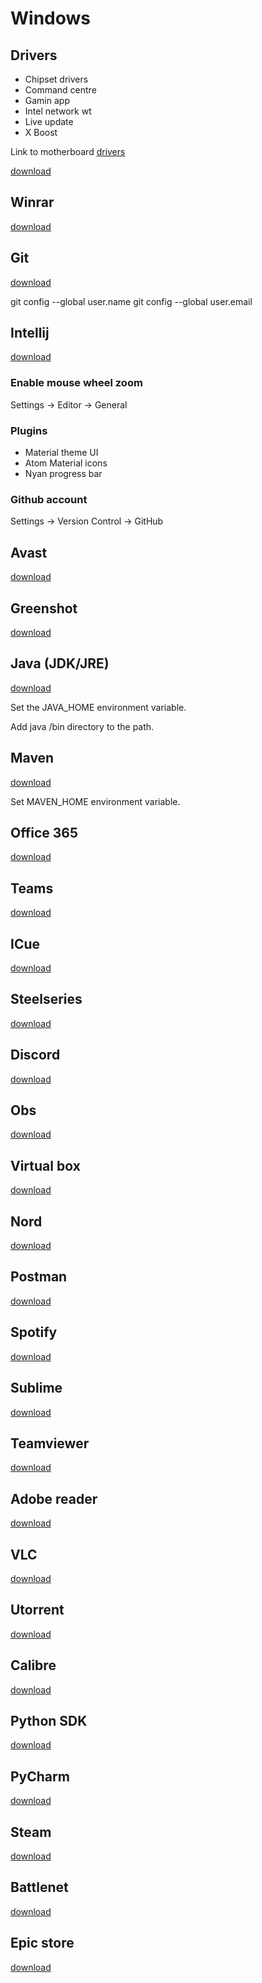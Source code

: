 # Windows

## Drivers

* Chipset drivers
* Command centre
* Gamin app
* Intel network wt
* Live update
* X Boost

Link to motherboard [drivers](https://www.msi.com/Motherboard/support/X370-GAMING-PRO-CARBON)

[download]()

## Winrar

[download](https://www.rarlab.com/download.htm)

## Git

[download](https://git-scm.com/downloads)

git config --global user.name
git config --global user.email

## Intellij

[download](https://www.jetbrains.com/idea/download/#section=windows)

### Enable mouse wheel zoom

Settings -> Editor -> General

### Plugins

* Material theme UI
* Atom Material icons
* Nyan progress bar

### Github account

Settings -> Version Control -> GitHub

## Avast

[download](https://www.avast.com/en-gb/free-antivirus-download#pc)

## Greenshot

[download](https://getgreenshot.org/downloads/)

## Java (JDK/JRE)

[download](https://www.oracle.com/uk/java/technologies/javase/javase-jdk8-downloads.html)

Set the JAVA_HOME environment variable.

Add java /bin directory to the path. 

## Maven

[download](https://maven.apache.org/download.cgi)

Set MAVEN_HOME environment variable.

## Office 365

[download]()

## Teams

[download]()

## ICue

[download]()

## Steelseries

[download]()

## Discord

[download]()

## Obs

[download]()

## Virtual box

[download]()

## Nord

[download]()

## Postman

[download]()

## Spotify

[download]()

## Sublime

[download]()

## Teamviewer

[download]()

## Adobe reader

[download]()

## VLC

[download]()

## Utorrent

[download]()

## Calibre

[download]()

## Python SDK

[download]()

## PyCharm

[download]()

## Steam

[download]()

## Battlenet

[download]()

## Epic store

[download]()